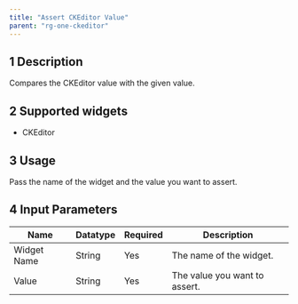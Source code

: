 ```yaml
---
title: "Assert CKEditor Value"
parent: "rg-one-ckeditor"
---
```


## 1 Description

Compares the CKEditor value with the given value.

## 2 Supported widgets

* CKEditor

## 3 Usage

Pass the name of the widget and the value you want to assert.

## 4 Input Parameters

Name | Datatype | Required | Description
---- | -------- | ------- |---------------
Widget Name | String | Yes | The name of the widget.
Value | String | Yes | The value you want to assert.
